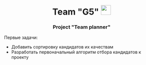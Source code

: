 <html>
  <head>
    <meta charset="utf-8">
    <h1 align="center">Team "G5"
    <img src="https://github.com/blackcater/blackcater/raw/main/images/Hi.gif" height="32"/></h1>
    <h3 align="center">Project "Team planner"</h3>
  </head>
  <body>
  Первые задачи:
    <ul>
      <li>Добавить сортировку кандидатов их качествам</li>
      <li>Разработать первоначальный алгоритм отбора кандидатов к проекту</li>
    </ul>
  </body>
</html>
